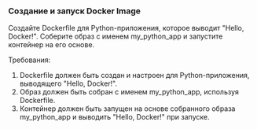 
### Создание и запуск Docker Image

Создайте Dockerfile для Python-приложения, которое выводит "Hello, Docker!". Соберите образ с именем my_python_app и запустите контейнер на его основе.

Требования:
1. Dockerfile должен быть создан и настроен для Python-приложения, выводящего "Hello, Docker!".
2. Образ должен быть собран с именем my_python_app, используя Dockerfile. 
3. Контейнер должен быть запущен на основе собранного образа my_python_app и выводить "Hello, Docker!" при запуске.